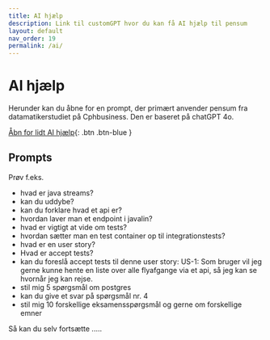 ```yaml
---
title: AI hjælp
description: Link til customGPT hvor du kan få AI hjælp til pensum
layout: default
nav_order: 19
permalink: /ai/
---
```


# AI hjælp

Herunder kan du åbne for en prompt, der primært anvender pensum fra datamatikerstudiet på Cphbusiness.
Den er baseret på chatGPT 4o.

[Åbn for lidt AI hjælp](https://app.customgpt.ai/projects/38881/ask-me-anything?embed=1&shareable_slug=0524389955e4d02b57f2c12aca4fff50){: .btn .btn-blue }

## Prompts

Prøv f.eks.

- hvad er java streams?
- kan du uddybe?
- kan du forklare hvad et api er?
- hvordan laver man et endpoint i javalin?
- hvad er vigtigt at vide om tests?
- hvordan sætter man en test container op til integrationstests?
- hvad er en user story?
- Hvad er accept tests?
- kan du foreslå accept tests til denne user story: US-1: Som bruger vil jeg gerne kunne hente en
liste over alle flyafgange via et api, så jeg kan se hvornår jeg kan rejse.
- stil mig 5 spørgsmål om postgres
- kan du give et svar på spørgsmål nr. 4
- stil mig 10 forskellige eksamensspørgsmål og gerne om forskellige emner

Så kan du selv fortsætte .....
